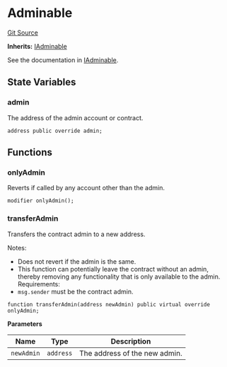 # Adminable

[Git Source](https://github.com/sablier-labs/flow/blob/04f3ed65b4c633d514ee64e2ec4022d821919382/src/abstracts/Adminable.sol)

**Inherits:** [IAdminable](/docs/reference/flow/contracts/interfaces/interface.IAdminable.md)

See the documentation in [IAdminable](/docs/reference/flow/contracts/interfaces/interface.IAdminable.md).

## State Variables

### admin

The address of the admin account or contract.

```solidity
address public override admin;
```

## Functions

### onlyAdmin

Reverts if called by any account other than the admin.

```solidity
modifier onlyAdmin();
```

### transferAdmin

Transfers the contract admin to a new address.

Notes:

- Does not revert if the admin is the same.
- This function can potentially leave the contract without an admin, thereby removing any functionality that is only
  available to the admin. Requirements:
- `msg.sender` must be the contract admin.

```solidity
function transferAdmin(address newAdmin) public virtual override onlyAdmin;
```

**Parameters**

| Name       | Type      | Description                   |
| ---------- | --------- | ----------------------------- |
| `newAdmin` | `address` | The address of the new admin. |
